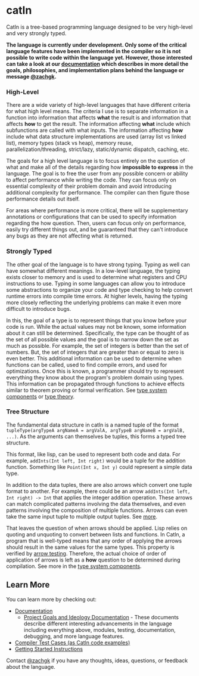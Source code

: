 # catln

Catln is a tree-based programming language designed to be very high-level and very strongly typed.

**The language is currently under development. Only some of the critical language features have been implemented in the compiler so it is not possible to write code within the language yet. However, those interested can take a look at our [documentation](documentation) which describes in more detail the goals, philosophies, and implementation plans behind the language or message [@zachgk](mailto:zachary@kimberg.com).**

### High-Level

There are a wide variety of high-level languages that have different criteria for what high level means. The criteria I use is to separate information in a function into information that affects **what** the result is and information that affects **how** to get the result. The information affecting **what** include which subfunctions are called with what inputs. The information affecting **how** include what data structure implementations are used (array list vs linked list), memory types (stack vs heap), memory reuse, parallelization/threading, strict/lazy, static/dynamic dispatch, caching, etc. 

The goals for a high level language is to focus entirely on the question of what and make all of the details regarding how **impossible to express** in the language. The goal is to free the user from any possible concern or ability to affect performance while writing the code. They can focus only on essential complexity of their problem domain and avoid introducing additional complexity for performance. The compiler can then figure those performance details out itself.

For areas where performance is more critical, there will be supplementary annotations or configurations that can be used to specify information regarding the how question. Then, users can focus only on performance, easily try different things out, and be guaranteed that they can't introduce any bugs as they are not affecting what is returned.

### Strongly Typed

The other goal of the language is to have strong typing. Typing as well can have somewhat different meanings. In a low-level language, the typing exists closer to memory and is used to determine what registers and CPU instructions to use. Typing in some languages can allow you to introduce some abstractions to organize your code and type checking to help convert runtime errors into compile time errors. At higher levels, having the typing more closely reflecting the underlying problems can make it even more difficult to introduce bugs.

In this, the goal of a type is to represent things that you know before your code is run. While the actual values may not be known, some information about it can still be determined. Specifically, the type can be thought of as the set of all possible values and the goal is to narrow down the set as much as possible. For example, the set of integers is better than the set of numbers. But, the set of integers that are greater than or equal to zero is even better. This additional information can be used to determine when functions can be called, used to find compile errors, and used for optimizations. Once this is known, a programmer should try to represent everything they know about the program's problem domain using types. This information can be propagated through functions to achieve effects similar to theorem proving or formal verification. See [type system components](docs/philosophy/typeSystem.md) or [type theory](docs/philosophy/typeTheory.md).

### Tree Structure

The fundamental data structure in catln is a named tuple of the format `tupleType(argTypeA argNameA = argValA, argTypeB argNameB = argValB, ...)`. As the arguments can themselves be tuples, this forms a typed tree structure.

This format, like lisp, can be used to represent both code and data. For example, `addInts(Int left, Int right)` would be a tuple for the addition function. Something like `Point(Int x, Int y)` could represent a simple data type.

In addition to the data tuples, there are also arrows which convert one tuple format to another. For example, there could be an arrow `addInts(Int left, Int right) -> Int` that applies the integer addition operation. These arrows can match complicated patterns involving the data themselves, and even patterns involving the composition of multiple functions. Arrows can even take the same input tuple to multiple output tuples. See [more](docs/philosophy/typeSystem.md).

That leaves the question of when arrows should be applied. Lisp relies on quoting and unquoting to convert between lists and functions. In Catln, a program that is well-typed means that any order of applying the arrows should result in the same values for the same types. This property is verified by [arrow testing](docs/philosophy/arrowTesting.md). Therefore, the actual choice of order of application of arrows is left as a **how** question to be determined during compilation. See more in the [type system components](docs/philosophy/typeSystem.md).

## Learn More

You can learn more by checking out:

- [Documentation](docs)
  - [Project Goals and Ideology Documentation](docs/philosophy) - These documents describe different interesting advancements in the language including everything above, modules, testing, documentation, debugging, and more language features.
- [Compiler Test Cases (as Catln code examples)](test/code)
- [Getting Started Instructions](docs/gettingStarted.md)

Contact [@zachgk](mailto:zachary@kimberg.com) if you have any thoughts, ideas, questions, or feedback about the language.
